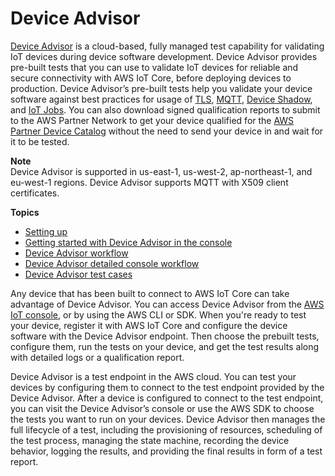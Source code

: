 # Device Advisor<a name="device-advisor"></a>

[Device Advisor](https://aws.amazon.com/iot-core/features/) is a cloud\-based, fully managed test capability for validating IoT devices during device software development\. Device Advisor provides pre\-built tests that you can use to validate IoT devices for reliable and secure connectivity with AWS IoT Core, before deploying devices to production\. Device Advisor’s pre\-built tests help you validate your device software against best practices for usage of [TLS](https://docs.aws.amazon.com/iot/latest/developerguide/protocols.html), [MQTT](https://docs.aws.amazon.com/iot/latest/developerguide/protocols.html), [Device Shadow](https://docs.aws.amazon.com/iot/latest/developerguide/iot-device-shadows.html), and [IoT Jobs](https://docs.aws.amazon.com/iot/latest/developerguide/iot-jobs.html)\. You can also download signed qualification reports to submit to the AWS Partner Network to get your device qualified for the [AWS Partner Device Catalog](https://devices.amazonaws.com/) without the need to send your device in and wait for it to be tested\.

**Note**  
Device Advisor is supported in us\-east\-1, us\-west\-2, ap\-northeast\-1, and eu\-west\-1 regions\. Device Advisor supports MQTT with X509 client certificates\.

**Topics**
+ [Setting up](device-advisor-setting-up.md)
+ [Getting started with Device Advisor in the console](da-console-guide.md)
+ [Device Advisor workflow](device-advisor-workflow.md)
+ [Device Advisor detailed console workflow](device-advisor-console-tutorial.md)
+ [Device Advisor test cases](device-advisor-tests.md)

Any device that has been built to connect to AWS IoT Core can take advantage of Device Advisor\. You can access Device Advisor from the [AWS IoT console](https://us-east-1.console.aws.amazon.com/iot/home?region=us-east-1#/deviceadvisor/intro), or by using the AWS CLI or SDK\. When you're ready to test your device, register it with AWS IoT Core and configure the device software with the Device Advisor endpoint\. Then choose the prebuilt tests, configure them, run the tests on your device, and get the test results along with detailed logs or a qualification report\.

Device Advisor is a test endpoint in the AWS cloud\. You can test your devices by configuring them to connect to the test endpoint provided by the Device Advisor\. After a device is configured to connect to the test endpoint, you can visit the Device Advisor’s console or use the AWS SDK to choose the tests you want to run on your devices\. Device Advisor then manages the full lifecycle of a test, including the provisioning of resources, scheduling of the test process, managing the state machine, recording the device behavior, logging the results, and providing the final results in form of a test report\.